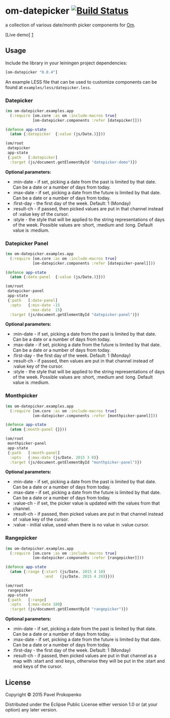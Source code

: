 # om-datepicker [![Build Status](https://travis-ci.org/propan/om-datepicker.svg)](https://travis-ci.org/propan/om-datepicker)

a collection of various date/month picker components for [Om][0].

[Live demo] [1]

## Usage

Include the library in your leiningen project dependencies:

```clojure
[om-datepicker "0.0.4"]
```

An example LESS file that can be used to customize components can be found at `examples/less/datepicker.less`.

### Datepicker

```clojure
(ns om-datepicker.examples.app
  (:require [om.core :as om :include-macros true]
            [om-datepicker.components :refer [datepicker]]))

(defonce app-state
  (atom {:datepicker  {:value (js/Date.)}}))

(om/root
 datepicker
 app-state
 {:path   [:datepicker]
  :target (js/document.getElementById "datepicker-demo")})
```

**Optional parameters:**

* :min-date    - if set, picking a date from the past is limited by that date. Can be a date or a number of days from today.
* :max-date    - if set, picking a date from the future is limited by that date. Can be a date or a number of days from today.
* :first-day   - the first day of the week. Default: 1 (Monday)
* :result-ch   - if passed, then picked values are put in that channel instead of :value key of the cursor.
* :style       - the style that will be applied to the string representations of days of the week. Possible values are :short, :medium and :long. Default value is :medium.

### Datepicker Panel

```clojure
(ns om-datepicker.examples.app
  (:require [om.core :as om :include-macros true]
            [om-datepicker.components :refer [datepicker-panel]]))

(defonce app-state
  (atom {:date-panel  {:value (js/Date.)}}))

(om/root
 datepicker-panel
 app-state
 {:path   [:date-panel]
  :opts   {:min-date -15
           :max-date  15}
  :target (js/document.getElementById "datepicker-panel")})
```

**Optional parameters:**

* :min-date    - if set, picking a date from the past is limited by that date. Can be a date or a number of days from today.
* :max-date    - if set, picking a date from the future is limited by that date. Can be a date or a number of days from today.
* :first-day   - the first day of the week. Default: 1 (Monday)
* :result-ch   - if passed, then values are put in that channel instead of :value key of the cursor.
* :style       - the style that will be applied to the string representations of days of the week. Possible values are :short, :medium and :long. Default value is :medium.

### Monthpicker

```clojure
(ns om-datepicker.examples.app
  (:require [om.core :as om :include-macros true]
            [om-datepicker.components :refer [monthpicker-panel]]))

(defonce app-state
  (atom {:month-panel {}}))

(om/root
 monthpicker-panel
 app-state
 {:path   [:month-panel]
  :opts   {:max-date (js/Date. 2015 3 0)}
  :target (js/document.getElementById "monthpicker-panel")})
```

**Optional parameters:**

* :min-date    - if set, picking a date from the past is limited by that date. Can be a date or a number of days from today.
* :max-date    - if set, picking a date from the future is limited by that date. Can be a date or a number of days from today.
* :value-ch    - if set, the picker value is updated with the values from that channel.
* :result-ch   - if passed, then picked values are put in that channel instead of :value key of the cursor.
* :value       - initial value, used when there is no value in :value cursor.

### Rangepicker

```clojure
(ns om-datepicker.examples.app
  (:require [om.core :as om :include-macros true]
            [om-datepicker.components :refer [rangepicker]]))

(defonce app-state
  (atom {:range {:start (js/Date. 2015 4 10)
                 :end   (js/Date. 2015 4 20)}}))

(om/root
 rangepicker
 app-state
 {:path   [:range]
  :opts   {:max-date 180}
  :target (js/document.getElementById "rangepicker")})
```

**Optional parameters:**

* :min-date    - if set, picking a date from the past is limited by that date. Can be a date or a number of days from today.
* :max-date    - if set, picking a date from the future is limited by that date. Can be a date or a number of days from today.
* :first-day   - the first day of the week. Default: 1 (Monday)
* :result-ch   - if passed, then picked values are put in that channel as a map with :start and :end keys, otherwise they will
be put in the :start and :end keys of the cursor.

## License

Copyright © 2015 Pavel Prokopenko

Distributed under the Eclipse Public License either version 1.0 or (at
your option) any later version.

[0]: http://github.com/swannodette/om
[1]: http://propan.github.io/om-datepicker/
